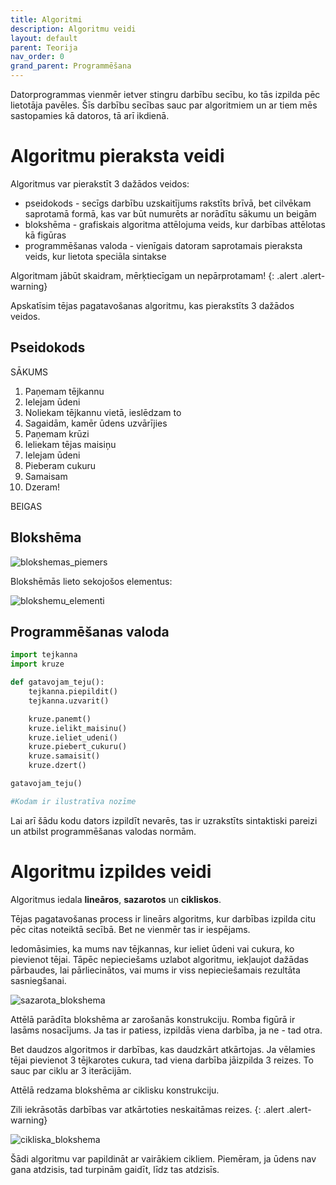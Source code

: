 ```yaml
---
title: Algoritmi
description: Algoritmu veidi
layout: default
parent: Teorija
nav_order: 0
grand_parent: Programmēšana
---
```


Datorprogrammas vienmēr ietver stingru darbību secību, ko tās izpilda pēc lietotāja pavēles. Šīs darbību secības sauc par algoritmiem un ar tiem mēs sastopamies kā datoros, tā arī ikdienā.

# Algoritmu pieraksta veidi

Algoritmus var pierakstīt 3 dažādos veidos:
* pseidokods - secīgs darbību uzskaitījums rakstīts brīvā, bet cilvēkam saprotamā formā, kas var būt numurēts ar norādītu sākumu un beigām
* blokshēma - grafiskais algoritma attēlojuma veids, kur darbības attēlotas kā figūras
* programmēšanas valoda - vienīgais datoram saprotamais pieraksta veids, kur lietota speciāla sintakse

Algoritmam jābūt skaidram, mērķtiecīgam un nepārprotamam!
{: .alert .alert-warning}

Apskatīsim tējas pagatavošanas algoritmu, kas pierakstīts 3 dažādos veidos.

## Pseidokods

SĀKUMS

1. Paņemam tējkannu
2. Ielejam ūdeni
3. Noliekam tējkannu vietā, ieslēdzam to
4. Sagaidām, kamēr ūdens uzvārījies
5. Paņemam krūzi
6. Ieliekam tējas maisiņu
7. Ielejam ūdeni
8. Pieberam cukuru
9. Samaisam
10. Dzeram!

BEIGAS

## Blokshēma

![blokshemas_piemers](/media/blokshema.png)

Blokshēmās lieto sekojošos elementus:

![blokshemu_elementi](/media/blokshemu_elementi.png)

## Programmēšanas valoda

~~~py
import tejkanna
import kruze

def gatavojam_teju():
    tejkanna.piepildit()
    tejkanna.uzvarit()

    kruze.panemt()
    kruze.ielikt_maisinu()
    kruze.ieliet_udeni()
    kruze.piebert_cukuru()
    kruze.samaisit()
    kruze.dzert()

gatavojam_teju()

#Kodam ir ilustratīva nozīme
~~~

Lai arī šādu kodu dators izpildīt nevarēs, tas ir uzrakstīts sintaktiski pareizi un atbilst programmēšanas valodas normām.

# Algoritmu izpildes veidi

Algoritmus iedala **lineāros**, **sazarotos** un **cikliskos**.

Tējas pagatavošanas process ir lineārs algoritms, kur darbības izpilda citu pēc citas noteiktā secībā. Bet ne vienmēr tas ir iespējams.

Iedomāsimies, ka mums nav tējkannas, kur ieliet ūdeni vai cukura, ko pievienot tējai. Tāpēc nepieciešams uzlabot algoritmu, iekļaujot dažādas pārbaudes, lai pārliecinātos, vai mums ir viss nepieciešamais rezultāta sasniegšanai.

![sazarota_blokshema](/media/blokshema_sazarota.png)

Attēlā parādīta blokshēma ar zarošanās konstrukciju. Romba figūrā ir lasāms nosacījums. Ja tas ir patiess, izpildās viena darbība, ja ne - tad otra.

Bet daudzos algoritmos ir darbības, kas daudzkārt atkārtojas. Ja vēlamies tējai pievienot 3 tējkarotes cukura, tad viena darbība jāizpilda 3 reizes. To sauc par ciklu ar 3 iterācijām.

Attēlā redzama blokshēma ar ciklisku konstrukciju.

Zili iekrāsotās darbības var atkārtoties neskaitāmas reizes.
{: .alert .alert-warning}

![cikliska_blokshema](/media/blokshema_cikliska.png)

Šādi algoritmu var papildināt ar vairākiem cikliem. Piemēram, ja ūdens nav gana atdzisis, tad turpinām gaidīt, līdz tas atdzisīs.